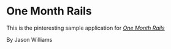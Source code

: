 # One Month Rails

This is the pinteresting sample application for 
[*One Month Rails*](http://onemonthrails.com)

By Jason Williams